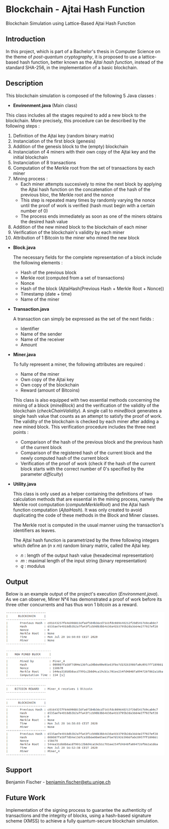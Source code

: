 # Blockchain - Ajtai Hash Function

Blockchain Simulation using Lattice-Based Ajtai Hash Function

## Introduction

In this project, which is part of a Bachelor's thesis in Computer Science on the theme of *post-quantum cryptography*,
it is proposed to use a lattice-based hash function, better known as the *Ajtai hash function*,
instead of the standard SHA-256, in the implementation of a basic blockchain.

## Description

This blockchain simulation is composed of the following 5 Java classes :

 - **Environment.java** (Main class)

  This class includes all the stages required to add a new block to the blockchain. More precisely, this procedure can be described by the following steps :
  
 1. Definition of the Ajtai key (random binary matrix)
 2. Instanciation of the first block (genesis)
 3. Addition of the genesis block to the (empty) blockchain
 4. Instanciation of 4 miners with their own copy of the Ajtai key and the initial blockchain
 5. Instanciation of 8 transactions
 6. Computation of the Merkle root from the set of transactions by each miner
 7. Mining process :
     - Each miner attempts succesively to mine the next block by applying the Ajtai hash function on the concatenation of the hash of the previous bloc, the Merkle            root and the nonce
     - This step is repeated many times by randomly varying the nonce until the proof of work is verified (hash must begin with a certain number of 0)
     - The process ends immediately as soon as one of the miners obtains the desired hash value
 8. Addition of the new mined block to the blockchain of each miner
 9. Verification of the blockchain's validity by each miner
 10. Attribution of 1 Bitcoin to the miner who mined the new block
  
- **Block.java**

  The necessary fields for the complete representation of a block include the following elements :
  
   - Hash of the previous block
   - Merkle root (computed from a set of transactions)
   - Nonce
   - Hash of the block (AjtaiHash(Previous Hash + Merkle Root + Nonce))
   - Timestamp (date + time)
   - Name of the miner

- **Transaction.java**

   A transaction can simply be expressed as the set of the next fields :
  
   - Identifier
   - Name of the sender
   - Name of the receiver
   - Amount

- **Miner.java**

  To fully represent a miner, the following attributes are required :
  
   - Name of the miner
   - Own copy of the Ajtai key
   - Own copy of the blockchain
   - Reward (amount of Bitcoins)
 
  This class is also equipped with two essential methods concerning the mining of a block (*mineBlock*) and the verification of the validity of the blockchain (*checkChainValidity*). A single call to *mineBlock* generates a single hash value that counts as an attempt to satisfy the proof of work. The validity of the blockchain is checked by each miner after adding a new mined block. This verification procedure includes the three next points :
  
   - Comparison of the hash of the previous block and the previous hash of the current block
   - Comparison of the registered hash of the current block and the newly computed hash of the current block
   - Verification of the proof of work (check if the hash of the current block starts with the correct number of 0's specified by the parameter *difficulty*)

- **Utility.java**

  This class is only used as a helper containing the definitions of two calculation methods that are essential in the mining process, namely the Merkle root computation (*computeMerkleRoot*) and the Ajtai hash function computation (*AjtaiHash*). It was only created to avoid duplicating the code of these methods in the Block and Miner classes.
  
  The Merkle root is computed in the usual manner using the transaction's identifiers as leaves.
  
  
  The Ajtai hash function is parametrized by the three following integers which define an (*n* x *m*) random binary matrix, called the Ajtai key.
  
   - *n* : length of the output hash value (hexadecimal representation)
   - *m* : maximal length of the input string (binary representation)
   - *q* : modulus

## Output

Below is an example output of the project's execution (*Environment.java*). As we can observe, Miner N°4 has demonstrated a proof of work before its three other concurrents and has thus won 1 bitcoin as a reward.

![alt text](https://github.com/WatiBenj/Blockchain_Ajtai_Hash/blob/master/Output.PNG)

## Support

Benjamin Fischer - benjamin.fischer@etu.unige.ch

## Future Work

Implementation of the signing process to guarantee the authenticity of transactions and the integrity of blocks,
using a hash-based signature scheme (XMSS) to achieve a fully quantum-secure blockchain simulation.


